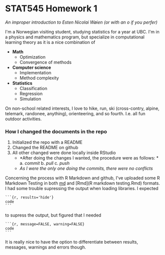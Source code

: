 # STAT545 Homework 1
*An improper introduction to Esten Nicolai Wøien (or with an o if you perfer)*

I'm a Norwegian visiting student, studying statistics for a year at UBC. I'm in a physics and mathematics program, but specialize in computational learning theory as it is a nice combination of

+ **Math**
    - Optimization
    - Convergence of methods
+ **Computer science**
    - Implementation
    - Method complexity
+ **Statistics**
    - Classification
    - Regression
    - Simulation

On non-school related interests, I love to hike, run, ski (cross-contry, alpine, telemark, randonee, anything), orienteering, and so fourth. I.e. all fun outdoor activities. 


### How I changed the documents in the repo

1. Initialized the repo with a README
2. Changed the README on github
3. All other changed were done locally inside RStudio
    - *After doing the changes I wanted, the procedure were as follows: *
        a. *commit*
        b. *pull*
        c. *push*
    - *As I were the only one doing the commits, there were no conflicts*

Concerning the process with R Markdown and github, I've uploaded some R Markdown Testing in both [md](R_Markdown_testing.md) and [Rmd](R markdown testing.Rmd) formats. I had some trouble supressing the output when loading libraries. I expected 
````
```{r, results='hide'}
code
```
````
to supress the output, but figured that I needed
````
```{r, message=FALSE, warning=FALSE}
code
```
````
It is really nice to have the option to differentiate between results, messages, warnings and errors though.

